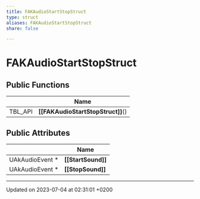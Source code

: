```yaml
---
title: FAKAudioStartStopStruct
type: struct
aliases: FAKAudioStartStopStruct
share: false

---
```


# FAKAudioStartStopStruct





## Public Functions

|                | Name           |
| -------------- | -------------- |
| TBL_API | **[[FAKAudioStartStopStruct]]**() |

## Public Attributes

|                | Name           |
| -------------- | -------------- |
| UAkAudioEvent * | **[[StartSound]]**  |
| UAkAudioEvent * | **[[StopSound]]**  |

-------------------------------

Updated on 2023-07-04 at 02:31:01 +0200